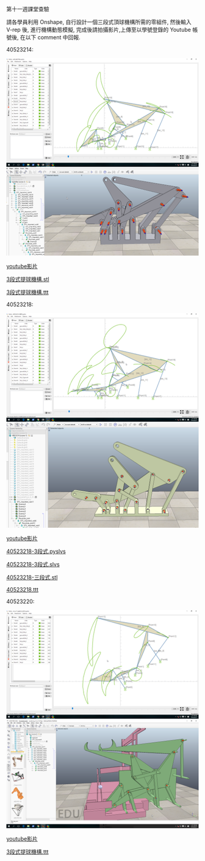第十一週課堂查驗

請各學員利用 Onshape, 自行設計一個三段式頂球機構所需的零組件, 然後輸入 V-rep 後, 進行機構動態模擬, 完成後請拍攝影片,上傳至以學號登錄的 Youtube 帳號後, 在以下 comment 中回報.

40523214:

<img src="https://github.com/s40523220/cd2018/blob/gh-pages/picture/w18/math-triplelelifter.png?raw=true">

<img src="https://github.com/s40523220/cd2018/blob/gh-pages/picture/w18/1231.png?raw=true">

<p><a href="https://www.youtube.com/watch?v=OvvV5UJH_2Y">youtube影片</a></p>

<p><a href="https://github.com/s40523214/cd2018/blob/gh-pages/triplelifter/triplelifter.stl">3段式提球機構.stl</a></p>

<p><a href="https://github.com/s40523214/cd2018/blob/gh-pages/triplelifter/triplelifter.ttt">3段式提球機構.ttt</a></p>

40523218:

<img src="https://github.com/s40523220/cd2018/blob/gh-pages/picture/w18/math-triplelelifter-18.png?raw=true">

<img src="https://github.com/s40523220/cd2018/blob/gh-pages/picture/w18/12322222.png?raw=true">

<p><a href="https://www.youtube.com/watch?v=Y7rlGQiEmCw&feature=youtu.be">youtube影片</a></p>

<p><a href="https://github.com/s40523218/cd2018/blob/gh-pages/V-rep/%E4%B8%89%E6%AE%B5%E5%BC%8F/40523218-3%E6%AE%B5%E5%BC%8F.pyslvs">40523218-3段式.pyslvs</a></p>

<p><a href="https://github.com/s40523218/cd2018/blob/gh-pages/V-rep/%E4%B8%89%E6%AE%B5%E5%BC%8F/40523218-3%E6%AE%B5%E5%BC%8F.slvs">40523218-3段式.slvs</a></p>

<p><a href="https://github.com/s40523218/cd2018/blob/gh-pages/V-rep/%E4%B8%89%E6%AE%B5%E5%BC%8F/40523218-%E4%B8%89%E6%AE%B5%E5%BC%8F.stl">40523218-三段式.stl</a></p>

<p><a href="https://github.com/s40523218/cd2018/blob/gh-pages/V-rep/%E4%B8%89%E6%AE%B5%E5%BC%8F/40523218.ttt">40523218.ttt</a></p>


40523220:

<img src="https://github.com/s40523220/cd2018/blob/gh-pages/picture/w18/math-triplelelifter-20.png?raw=true">

<img src="https://github.com/s40523220/cd2018/blob/gh-pages/picture/w18/vrep_2018-06-27_09-08-34.png?raw=true">

<p><a href="https://www.youtube.com/watch?v=6LgZohB9WaE">youtube影片</a></p>

<p><a href="https://github.com/s40523220/cd2018/blob/gh-pages/group_8/V-rep/3%E6%AE%B5%E5%BC%8F%E6%8F%90%E7%90%83%E6%A9%9F%E6%A7%8B.ttt">3段式提球機構.ttt</a></p>
